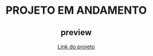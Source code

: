 <div style="text-align:center;" >
<h1>PROJETO EM ANDAMENTO</h1>

<h2>preview</h2>
<a href="http://dog-vd1c.vercel.app/">Link do projeto</a>

</div>
